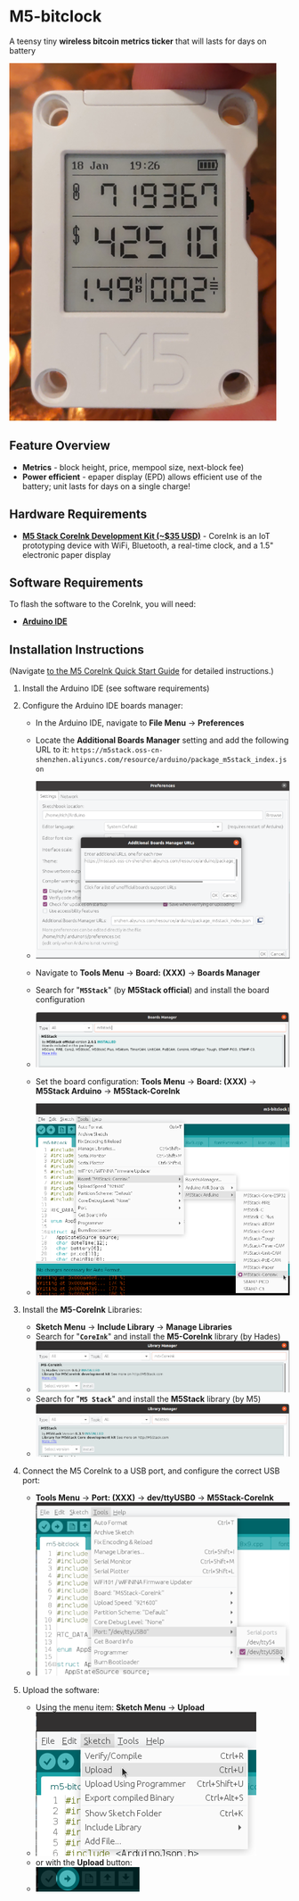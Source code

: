# M5-bitclock

A teensy tiny **wireless bitcoin metrics ticker** that will lasts for days on battery

![m5-bitclock](docs/pictures/m5-bitclock.png)

## Feature Overview

* **Metrics** - block height, price, mempool size, next-block fee)
* **Power efficient** - epaper display (EPD) allows efficient use of the battery; unit lasts for days on a single charge!

## Hardware Requirements
* **[M5 Stack CoreInk Development Kit (~$35 USD)](https://shop.m5stack.com/products/m5stack-esp32-core-ink-development-kit1-54-elnk-display)** - CoreInk is an IoT prototyping device with WiFi, Bluetooth, a real-time clock, and a 1.5" electronic paper display

## Software Requirements
To flash the software to the CoreInk, you will need:

* **[Arduino IDE](https://www.arduino.cc/en/Main/Software)**

## Installation Instructions 

(Navigate [to the M5 CoreInk Quick Start Guide](https://docs.m5stack.com/en/quick_start/coreink/arduino) for detailed instructions.)

1. Install the Arduino IDE (see software requirements)
2. Configure the Arduino IDE boards manager:
   
   * In the Arduino IDE, navigate to **File Menu** -> **Preferences**
  
   * Locate the **Additional Boards Manager** setting and add the following URL to it: `https://m5stack.oss-cn-shenzhen.aliyuncs.com/resource/arduino/package_m5stack_index.json` 
   * ![additional-boards](docs/pictures/preferences-m5-arduino.png)
  
   * Navigate to **Tools Menu** -> **Board: (XXX)** -> **Boards Manager** 
   * Search for "**`M5Stack`**" (by **M5Stack official**) and install the board configuration 
   * ![boards-manager](docs/pictures/boards-manager-m5stack.png)
   * Set the board configuration: **Tools Menu** -> **Board: (XXX)** -> **M5Stack Arduino** -> **M5Stack-CoreInk** 
   * ![boards-menu](docs/pictures/boards-menu.png)
3. Install the **M5-CoreInk** Libraries:
   * **Sketch Menu** -> **Include Library** -> **Manage Libraries** 
   * Search for "**`CoreInk`**" and install the **M5-CoreInk** library (by Hades) 
   * ![libraries-coreink](docs/pictures/library-manager-coreink.png)
   * Search for "**`M5 Stack`**" and install the **M5Stack** library (by M5) 
   * ![libraries-m5stack](docs/pictures/library-manager-m5stack.png)

4. Connect the M5 CoreInk to a USB port, and configure the correct USB port:
   * **Tools Menu** -> **Port: (XXX)** -> **dev/ttyUSB0** -> **M5Stack-CoreInk**
   * ![ports-menu](docs/pictures/port-menu.png)

5. Upload the software:
   * Using the menu item: **Sketch Menu** -> **Upload** 
   * ![menu-upload](docs/pictures/sketch-upload.png)
   * or with the **Upload** button: 
   * ![upload-button](docs/pictures/upload-button.png)